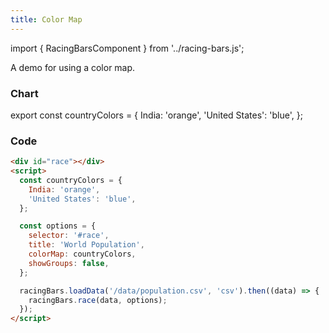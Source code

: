 ```yaml
---
title: Color Map
---
```


import { RacingBarsComponent } from '../racing-bars.js';

A demo for using a color map.

<!--truncate-->

### Chart

export const countryColors = {
India: 'orange',
'United States': 'blue',
};

<div className="gallery">
  <RacingBarsComponent
    elementId="gallery-color-map"
    dataUrl="/data/population.csv"
    dataType="csv"
    title="World Population"
    colorMap={countryColors}
    showGroups={false}
  />
</div>

### Code

```html {11}
<div id="race"></div>
<script>
  const countryColors = {
    India: 'orange',
    'United States': 'blue',
  };

  const options = {
    selector: '#race',
    title: 'World Population',
    colorMap: countryColors,
    showGroups: false,
  };

  racingBars.loadData('/data/population.csv', 'csv').then((data) => {
    racingBars.race(data, options);
  });
</script>
```

